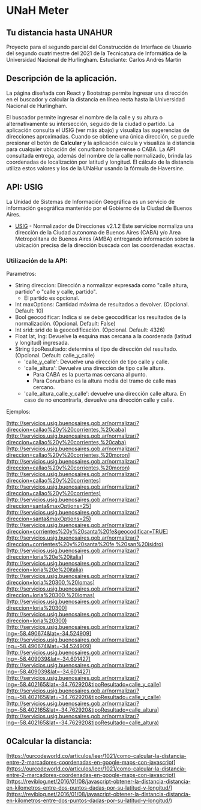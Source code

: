 # UNaH Meter
## Tu distancia hasta UNAHUR

Proyecto para el segundo parcial del Construcción de Interface de Usuario del segundo cuatrimestre del 2021 de la Tecnicatura de Informática de la Universidad Nacional de Hurlingham.
Estudiante: Carlos Andrés Martín

## Descripción de la aplicación.

La página diseñada con React y Bootstrap permite ingresar una dirección en el buscador y calcular la distancia en línea recta hasta la Universidad Nacional de Hurlingham.

El buscador permite ingresar el nombre de la calle y su altura o alternativamente su intersección, seguido de la ciudad o partido. La aplicación consulta el USIG (ver más abajo) y visualiza las sugerencias de direcciones aproximadas. Cuando se obtiene una única dirección, se puede presionar el botón de **Calcular** y la aplicación calcula y visualiza la distancia para cualquier ubicación del conurbano bonaerense o CABA.
La API consultada entrega, además del nombre de la calle normalizado, brinda las coordenadas de localización por latitud y longitud. El cálculo de la distancia utiliza estos valores y los de la UNaHur usando la fórmula de Haversine.

## API: USIG

La Unidad de Sistemas de Información Geográfica es un servicio de información geográfica mantenido por el Gobierno de la Ciudad de Buenos Aires.
* [USIG](http://servicios.usig.buenosaires.gob.ar/normalizar) - Normalizador de Direcciones v2.1.2
Este servicioe normaliza una dirección de la Ciudad autonoma de Buenos Aires (CABA) y/o Area Metropolitana de Buenos Aires (AMBA) entregando información sobre la ubicación precisa de la dirección buscada con las coordenadas exactas.

### Utilización de la API:
Parametros:
* String direccion: Dirección a normalizar expresada como "calle altura, partido" o "calle y calle, partido".
   - El partido es opcional.
* Int maxOptions: Cantidad máxima de resultados a devolver. (Opcional. Default: 10)
* Bool geocodificar: Indica si se debe geocodificar los resultados de la normalización. (Opcional. Default: False)
* Int srid: srid de la geocodificación. (Opcional. Default: 4326)
* Float lat, lng: Devuelve la esquina mas cercana a la coordenada (latitud y longitud) ingresada.
* String tipoResultado: determina el tipo de dirección del resultado. (Opcional. Default: calle_y_calle)
    - 'calle_y_calle': Devuelve una dirección de tipo calle y calle.
    - 'calle_altura': Devuelve una dirección de tipo calle altura.
        - Para CABA es la puerta mas cercana al punto.
        - Para Conurbano es la altura media del tramo de calle mas cercano.
    - 'calle_altura_calle_y_calle': devuelve una dirección calle altura. En caso de no encontrarla, devuelve una dirección calle y calle.

Ejemplos:

[http://servicios.usig.buenosaires.gob.ar/normalizar/?direccion=callao%20y%20corrientes,%20caba](http://servicios.usig.buenosaires.gob.ar/normalizar/?direccion=callao%20y%20corrientes,%20caba)
[http://servicios.usig.buenosaires.gob.ar/normalizar/?direccion=callao%20y%20corrientes,%20moron](http://servicios.usig.buenosaires.gob.ar/normalizar/?direccion=callao%20y%20corrientes,%20moron)
[http://servicios.usig.buenosaires.gob.ar/normalizar/?direccion=callao%20y%20corrientes](http://servicios.usig.buenosaires.gob.ar/normalizar/?direccion=callao%20y%20corrientes)
[http://servicios.usig.buenosaires.gob.ar/normalizar/?direccion=santa&maxOptions=25](http://servicios.usig.buenosaires.gob.ar/normalizar/?direccion=santa&maxOptions=25)
[http://servicios.usig.buenosaires.gob.ar/normalizar/?direccion=corrientes%20y%20santa%20fe&geocodificar=TRUE](http://servicios.usig.buenosaires.gob.ar/normalizar/?direccion=corrientes%20y%20santa%20fe,%20san%20isidro)
[http://servicios.usig.buenosaires.gob.ar/normalizar/?direccion=loria%20e%20italia](http://servicios.usig.buenosaires.gob.ar/normalizar/?direccion=loria%20e%20italia)
[http://servicios.usig.buenosaires.gob.ar/normalizar/?direccion=loria%20300,%20lomas](http://servicios.usig.buenosaires.gob.ar/normalizar/?direccion=loria%20300,%20lomas)
[http://servicios.usig.buenosaires.gob.ar/normalizar/?direccion=loria%20300](http://servicios.usig.buenosaires.gob.ar/normalizar/?direccion=loria%20300)
[http://servicios.usig.buenosaires.gob.ar/normalizar/?lng=-58.490674&lat=-34.524909](http://servicios.usig.buenosaires.gob.ar/normalizar/?lng=-58.490674&lat=-34.524909)
[http://servicios.usig.buenosaires.gob.ar/normalizar/?lng=-58.409039&lat=-34.601427](http://servicios.usig.buenosaires.gob.ar/normalizar/?lng=-58.409039&lat=-34.601427)
[http://servicios.usig.buenosaires.gob.ar/normalizar/?lng=-58.402165&lat=-34.762920&tipoResultado=calle_y_calle](http://servicios.usig.buenosaires.gob.ar/normalizar/?lng=-58.402165&lat=-34.762920&tipoResultado=calle_y_calle)
[http://servicios.usig.buenosaires.gob.ar/normalizar/?lng=-58.402165&lat=-34.762920&tipoResultado=calle_altura](http://servicios.usig.buenosaires.gob.ar/normalizar/?lng=-58.402165&lat=-34.762920&tipoResultado=calle_altura)

## 0Calcular la distancia:
[https://ourcodeworld.co/articulos/leer/1021/como-calcular-la-distancia-entre-2-marcadores-coordenadas-en-google-maps-con-javascript](https://ourcodeworld.co/articulos/leer/1021/como-calcular-la-distancia-entre-2-marcadores-coordenadas-en-google-maps-con-javascript)
[https://reviblog.net/2016/01/08/javascript-obtener-la-distancia-distancia-en-kilometros-entre-dos-puntos-dadas-por-su-latitud-y-longitud/](https://reviblog.net/2016/01/08/javascript-obtener-la-distancia-distancia-en-kilometros-entre-dos-puntos-dadas-por-su-latitud-y-longitud/)
